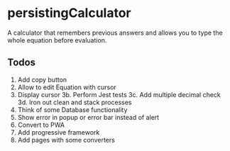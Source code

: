 # persistingCalculator
A calculator that remembers previous answers and allows you to type the whole equation before evaluation.

## Todos
1. Add copy button
2. Allow to edit Equation with cursor
3. Display cursor
3b. Perform Jest tests
3c. Add multiple decimal check
3d. Iron out clean and stack processes
4. Think of some Database functionality
5. Show error in popup or error bar instead of alert
6. Convert to PWA
7. Add progressive framework
8. Add pages with some converters
